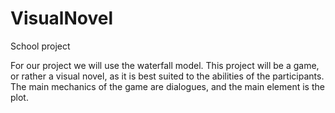 # VisualNovel
School project

For our project we will use the waterfall model. This project will be a game, or rather a visual novel, as it is best suited to the abilities of the participants. The main mechanics of the game are dialogues, and the main element is the plot.
